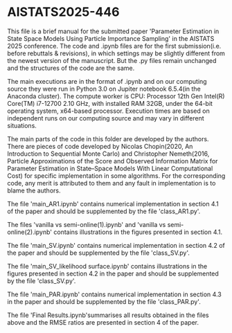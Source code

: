 # AISTATS2025-446
This file is a brief manual for the submitted paper 'Parameter Estimation in State Space Models Using Particle
Importance Sampling' in the AISTATS 2025 conference. The code and .ipynb files are for the first submission(i.e. before rebuttals & revisions), in which settings may be slightly different from the newest version of the manuscript. 
But the .py files remain unchanged and the structures of the code are the same.

The main executions are in the format of .ipynb and on our computing source they were run in Python 3.0 on Jupiter notebook 6.5.4(in the Anaconda cluster). 
The compute worker is CPU: Processor 12th Gen Intel(R) Core(TM) i7-12700 2.10 GHz, with installed RAM 32GB, under the 64-bit operating system, x64-based processor. 
Execution times are based on independent runs on our computing source and may vary in different situations.

The main parts of the code in this folder are developed by the authors. There are pieces of code developed by Nicolas Chopin(2020, An Introduction to Sequential Monte Carlo) 
and Christopher Nemeth(2016, Particle Approximations of the Score and Observed Information Matrix for Parameter Estimation in State–Space Models With Linear Computational 
Cost) for specific implementation in some algorithms. For the corresponding code, any merit is attributed to them and any fault in implementation is to blame the authors. 


The file 'main_AR1.ipynb' contains numerical implementation in section 4.1 of the paper and should be supplemented by the file 'class_AR1.py'.

The files 'vanilla vs semi-online(1).ipynb' and 'vanilla vs semi-online(2).ipynb' contains illustrations in the figures presented in section 4.1.

The file 'main_SV.ipynb' contains numerical implementation in section 4.2 of the paper and should be supplemented by the file 'class_SV.py'.

The file 'main_SV_likelihood surface.ipynb' contains illustrations in the figures presented in section 4.2 in the paper and should be supplemented by the file 'class_SV.py'.

The file 'main_PAR.ipynb' contains numerical implementation in section 4.3 in the paper and should be supplemented by the file 'class_PAR.py'.

The file 'Final Results.ipynb'summarises all results obtained in the files above and the RMSE ratios are presented in section 4 of the paper.

